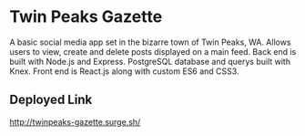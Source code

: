 # Twin Peaks Gazette
A basic social media app set in the bizarre town of Twin Peaks, WA. Allows users to view, create and delete posts displayed on a main feed. Back end is built with Node.js and Express. PostgreSQL database and querys built with Knex. Front end is React.js along with custom ES6 and CSS3.

## Deployed Link
http://twinpeaks-gazette.surge.sh/
